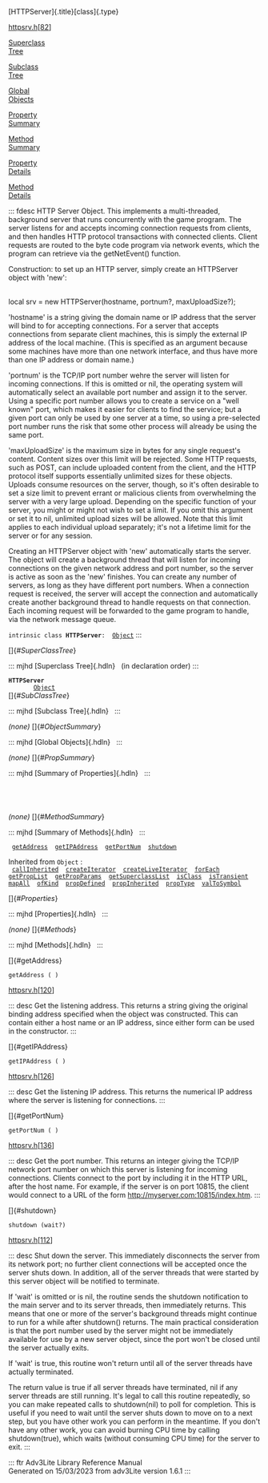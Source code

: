 [HTTPServer]{.title}[class]{.type}

[httpsrv.h](../file/httpsrv.h.html)\[[82](../source/httpsrv.h.html#82)\]

[Superclass\
Tree](#_SuperClassTree_)

[Subclass\
Tree](#_SubClassTree_)

[Global\
Objects](#_ObjectSummary_)

[Property\
Summary](#_PropSummary_)

[Method\
Summary](#_MethodSummary_)

[Property\
Details](#_Properties_)

[Method\
Details](#_Methods_)

::: fdesc
HTTP Server Object. This implements a multi-threaded, background server
that runs concurrently with the game program. The server listens for and
accepts incoming connection requests from clients, and then handles HTTP
protocol transactions with connected clients. Client requests are routed
to the byte code program via network events, which the program can
retrieve via the getNetEvent() function.

Construction: to set up an HTTP server, simply create an HTTPServer
object with \'new\':

\
local srv = new HTTPServer(hostname, portnum?, maxUploadSize?);

\'hostname\' is a string giving the domain name or IP address that the
server will bind to for accepting connections. For a server that accepts
connections from separate client machines, this is simply the external
IP address of the local machine. (This is specified as an argument
because some machines have more than one network interface, and thus
have more than one IP address or domain name.)

\'portnum\' is the TCP/IP port number wehre the server will listen for
incoming connections. If this is omitted or nil, the operating system
will automatically select an available port number and assign it to the
server. Using a specific port number allows you to create a service on a
\"well known\" port, which makes it easier for clients to find the
service; but a given port can only be used by one server at a time, so
using a pre-selected port number runs the risk that some other process
will already be using the same port.

\'maxUploadSize\' is the maximum size in bytes for any single request\'s
content. Content sizes over this limit will be rejected. Some HTTP
requests, such as POST, can include uploaded content from the client,
and the HTTP protocol itself supports essentially unlimited sizes for
these objects. Uploads consume resources on the server, though, so it\'s
often desirable to set a size limit to prevent errant or malicious
clients from overwhelming the server with a very large upload. Depending
on the specific function of your server, you might or might not wish to
set a limit. If you omit this argument or set it to nil, unlimited
upload sizes will be allowed. Note that this limit applies to each
individual upload separately; it\'s not a lifetime limit for the server
or for any session.

Creating an HTTPServer object with \'new\' automatically starts the
server. The object will create a background thread that will listen for
incoming connections on the given network address and port number, so
the server is active as soon as the \'new\' finishes. You can create any
number of servers, as long as they have different port numbers. When a
connection request is received, the server will accept the connection
and automatically create another background thread to handle requests on
that connection. Each incoming request will be forwarded to the game
program to handle, via the network message queue.

`intrinsic class `**`HTTPServer`**` :   `[`Object`](../object/Object.html)
:::

[]{#_SuperClassTree_}

::: mjhd
[Superclass Tree]{.hdln}   (in declaration order)
:::

**`HTTPServer`**\
`         `[`Object`](../object/Object.html)\
[]{#_SubClassTree_}

::: mjhd
[Subclass Tree]{.hdln}  
:::

*(none)* []{#_ObjectSummary_}

::: mjhd
[Global Objects]{.hdln}  
:::

*(none)* []{#_PropSummary_}

::: mjhd
[Summary of Properties]{.hdln}  
:::

` `

` `

*(none)* []{#_MethodSummary_}

::: mjhd
[Summary of Methods]{.hdln}  
:::

` `[`getAddress`](#getAddress)`  `[`getIPAddress`](#getIPAddress)`  `[`getPortNum`](#getPortNum)`  `[`shutdown`](#shutdown)`  `

Inherited from `Object` :\
` `[`callInherited`](../object/Object.html#callInherited)`  `[`createIterator`](../object/Object.html#createIterator)`  `[`createLiveIterator`](../object/Object.html#createLiveIterator)`  `[`forEach`](../object/Object.html#forEach)`  `[`getPropList`](../object/Object.html#getPropList)`  `[`getPropParams`](../object/Object.html#getPropParams)`  `[`getSuperclassList`](../object/Object.html#getSuperclassList)`  `[`isClass`](../object/Object.html#isClass)`  `[`isTransient`](../object/Object.html#isTransient)`  `[`mapAll`](../object/Object.html#mapAll)`  `[`ofKind`](../object/Object.html#ofKind)`  `[`propDefined`](../object/Object.html#propDefined)`  `[`propInherited`](../object/Object.html#propInherited)`  `[`propType`](../object/Object.html#propType)`  `[`valToSymbol`](../object/Object.html#valToSymbol)`  `

[]{#_Properties_}

::: mjhd
[Properties]{.hdln}  
:::

*(none)* []{#_Methods_}

::: mjhd
[Methods]{.hdln}  
:::

[]{#getAddress}

`getAddress ( )`

[httpsrv.h](../file/httpsrv.h.html)\[[120](../source/httpsrv.h.html#120)\]

::: desc
Get the listening address. This returns a string giving the original
binding address specified when the object was constructed. This can
contain either a host name or an IP address, since either form can be
used in the constructor.
:::

[]{#getIPAddress}

`getIPAddress ( )`

[httpsrv.h](../file/httpsrv.h.html)\[[126](../source/httpsrv.h.html#126)\]

::: desc
Get the listening IP address. This returns the numerical IP address
where the server is listening for connections.
:::

[]{#getPortNum}

`getPortNum ( )`

[httpsrv.h](../file/httpsrv.h.html)\[[136](../source/httpsrv.h.html#136)\]

::: desc
Get the port number. This returns an integer giving the TCP/IP network
port number on which this server is listening for incoming connections.
Clients connect to the port by including it in the HTTP URL, after the
host name. For example, if the server is on port 10815, the client would
connect to a URL of the form http://myserver.com:10815/index.htm.
:::

[]{#shutdown}

`shutdown (wait?)`

[httpsrv.h](../file/httpsrv.h.html)\[[112](../source/httpsrv.h.html#112)\]

::: desc
Shut down the server. This immediately disconnects the server from its
network port; no further client connections will be accepted once the
server shuts down. In addition, all of the server threads that were
started by this server object will be notified to terminate.

If \'wait\' is omitted or is nil, the routine sends the shutdown
notification to the main server and to its server threads, then
immediately returns. This means that one or more of the server\'s
background threads might continue to run for a while after shutdown()
returns. The main practical consideration is that the port number used
by the server might not be immediately available for use by a new server
object, since the port won\'t be closed until the server actually exits.

If \'wait\' is true, this routine won\'t return until all of the server
threads have actually terminated.

The return value is true if all server threads have terminated, nil if
any server threads are still running. It\'s legal to call this routine
repeatedly, so you can make repeated calls to shutdown(nil) to poll for
completion. This is useful if you need to wait until the server shuts
down to move on to a next step, but you have other work you can perform
in the meantime. If you don\'t have any other work, you can avoid
burning CPU time by calling shutdown(true), which waits (without
consuming CPU time) for the server to exit.
:::

::: ftr
Adv3Lite Library Reference Manual\
Generated on 15/03/2023 from adv3Lite version 1.6.1
:::
